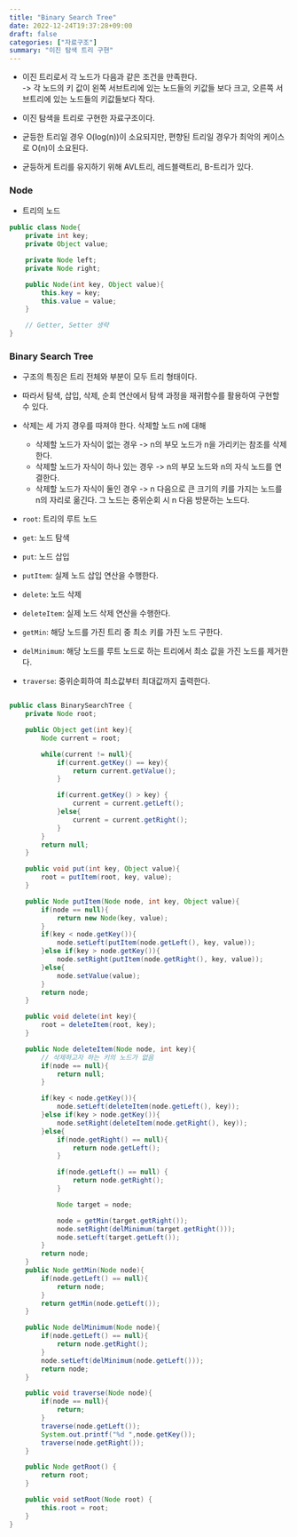 ```yaml
---
title: "Binary Search Tree"
date: 2022-12-24T19:37:28+09:00
draft: false
categories: ["자료구조"]
summary: "이진 탐색 트리 구현"
---
```

* 이진 트리로서 각 노드가 다음과 같은 조건을 만족한다.   
  -> 각 노드의 키 값이 왼쪽 서브트리에 있는 노드들의 키값들 보다 크고, 오른쪽 서브트리에 있는 노드들의 키값들보다 작다.  

* 이진 탐색을 트리로 구현한 자료구조이다.
* 균등한 트리일 경우 O(log(n))이 소요되지만, 편향된 트리일 경우가 최악의 케이스로 O(n)이 소요된다.
* 균등하게 트리를 유지하기 위해 AVL트리, 레드블랙트리, B-트리가 있다.  
   
### Node
* 트리의 노드

```java
public class Node{
    private int key;
    private Object value;

    private Node left;
    private Node right;

    public Node(int key, Object value){
        this.key = key;
        this.value = value;
    }

    // Getter, Setter 생략
}
```

### Binary Search Tree
* 구조의 특징은 트리 전체와 부분이 모두 트리 형태이다.
* 따라서 탐색, 삽입, 삭제, 순회 연산에서 탐색 과정을 재귀함수를 활용하여 구현할 수 있다.  
* 삭제는 세 가지 경우를 따져야 한다. 삭제할 노드 n에 대해
  * 삭제할 노드가 자식이 없는 경우 -> n의 부모 노드가 n을 가리키는 참조를 삭제한다.
  * 삭제할 노드가 자식이 하나 있는 경우 -> n의 부모 노드와 n의 자식 노드를 연결한다.  
  * 삭제할 노드가 자식이 둘인 경우 -> n 다음으로 큰 크기의 키를 가지는 노드를 n의 자리로 옮긴다. 그 노드는 중위순회 시 n 다음 방문하는 노드다.



* `root`: 트리의 루트 노드
* `get`: 노드 탐색
* `put`: 노드 삽입
* `putItem`: 실제 노드 삽입 연산을 수행한다.
* `delete`: 노드 삭제
* `deleteItem`: 실제 노드 삭제 연산을 수행한다.
* `getMin`: 해당 노드를 가진 트리 중 최소 키를 가진 노드 구한다.
* `delMinimum`: 해당 노드를 루트 노드로 하는 트리에서 최소 값을 가진 노드를 제거한다.
* `traverse`: 중위순회하여 최소값부터 최대값까지 출력한다.


```java

public class BinarySearchTree {
    private Node root;

    public Object get(int key){
        Node current = root;

        while(current != null){
            if(current.getKey() == key){
                return current.getValue();
            }

            if(current.getKey() > key) {
                current = current.getLeft();
            }else{
                current = current.getRight();
            }
        }
        return null;
    }

    public void put(int key, Object value){
        root = putItem(root, key, value);
    }

    public Node putItem(Node node, int key, Object value){
        if(node == null){
            return new Node(key, value);
        }
        if(key < node.getKey()){
            node.setLeft(putItem(node.getLeft(), key, value));
        }else if(key > node.getKey()){
            node.setRight(putItem(node.getRight(), key, value));
        }else{
            node.setValue(value);
        }
        return node;
    }

    public void delete(int key){
        root = deleteItem(root, key);
    }

    public Node deleteItem(Node node, int key){
        // 삭제하고자 하는 키의 노드가 없음
        if(node == null){
            return null;
        }

        if(key < node.getKey()){
            node.setLeft(deleteItem(node.getLeft(), key));
        }else if(key > node.getKey()){
            node.setRight(deleteItem(node.getRight(), key));
        }else{
            if(node.getRight() == null){
                return node.getLeft();
            }

            if(node.getLeft() == null) {
                return node.getRight();
            }

            Node target = node;

            node = getMin(target.getRight());
            node.setRight(delMinimum(target.getRight()));
            node.setLeft(target.getLeft());
        }
        return node;
    }
    public Node getMin(Node node){
        if(node.getLeft() == null){
            return node;
        }
        return getMin(node.getLeft());
    }

    public Node delMinimum(Node node){
        if(node.getLeft() == null){
            return node.getRight();
        }
        node.setLeft(delMinimum(node.getLeft()));
        return node;
    }

    public void traverse(Node node){
        if(node == null){
            return;
        }
        traverse(node.getLeft());
        System.out.printf("%d ",node.getKey());
        traverse(node.getRight());
    }

    public Node getRoot() {
        return root;
    }

    public void setRoot(Node root) {
        this.root = root;
    }
}

```
